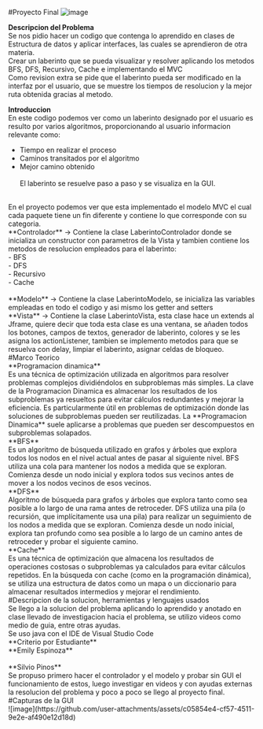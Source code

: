 #Proyecto Final
![image](https://github.com/user-attachments/assets/b7911555-df7e-446c-a1e1-fa5542b0ca58)

**Descripcion del Problema**
<br>
Se nos pidio hacer un codigo que contenga lo aprendido en clases de Estructura de datos y aplicar interfaces, las cuales se aprendieron de otra materia.
<br>
Crear un laberinto que se pueda visualizar y resolver aplicando los metodos BFS, DFS, Recursivo, Cache e implementando el MVC
<br>
Como revision extra se pide que el laberinto pueda ser modificado en la interfaz por el usuario, que se muestre los tiempos de resolucion y la mejor ruta obtenida gracias al metodo.

**Introduccion**
<br>
En este codigo podemos ver como un laberinto designado por el usuario es resulto por varios algoritmos, proporcionando al usuario informacion relevante como: <br>
- Tiempo en realizar el proceso <br>
- Caminos transitados por el algoritmo <br>
- Mejor camino obtenido <br>
  <br>
El laberinto se resuelve paso a paso y se visualiza en la GUI.
<br>
En el proyecto podemos ver que esta implementado el modelo MVC el cual cada paquete tiene un fin diferente y contiene lo que corresponde con su categoria.
<br>
**Controlador** -> Contiene la clase LaberintoControlador donde se inicializa un constructor con parametros de la Vista y tambien contiene los metodos de resolucion empleados para el laberinto:
  <br>
  - BFS <br>
  - DFS <br>
  - Recursivo <br>
  - Cache <br>
<br>
**Modelo** -> Contiene la clase LaberintoModelo, se inicializa las variables empleadas en todo el codigo y asi mismo los getter and setters
<br>
**Vista** -> Contiene la clase LaberintoVista, esta clase hace un extends al Jframe, quiere decir que toda esta clase es una ventana, se añaden todos los botones, campos de textos, generador de laberinto, colores y se les asigna los actionListener, tambien se implemento metodos para que se resuelva con delay, limpiar el laberinto, asignar celdas de bloqueo.
<br>
#Marco Teorico
<br>
**Programacion dinamica**
<br>
Es una técnica de optimización utilizada en algoritmos para resolver problemas complejos dividiéndolos en subproblemas más simples. La clave de la Programacion Dinamica es almacenar los resultados de los subproblemas ya resueltos para evitar cálculos redundantes y mejorar la eficiencia. Es particularmente útil en problemas de optimización donde las soluciones de subproblemas pueden ser reutilizadas. La **Programacion Dinamica** suele aplicarse a problemas que pueden ser descompuestos en subproblemas solapados.
<br>
**BFS**
<br>
Es un algoritmo de búsqueda utilizado en grafos y árboles que explora todos los nodos en el nivel actual antes de pasar al siguiente nivel. BFS utiliza una cola para mantener los nodos a medida que se exploran. Comienza desde un nodo inicial y explora todos sus vecinos antes de mover a los nodos vecinos de esos vecinos.
<br>
**DFS**
<br>
Algoritmo de búsqueda para grafos y árboles que explora tanto como sea posible a lo largo de una rama antes de retroceder. DFS utiliza una pila (o recursión, que implícitamente usa una pila) para realizar un seguimiento de los nodos a medida que se exploran. Comienza desde un nodo inicial, explora tan profundo como sea posible a lo largo de un camino antes de retroceder y probar el siguiente camino.
<br>
**Cache**
<br>
Es una técnica de optimización que almacena los resultados de operaciones costosas o subproblemas ya calculados para evitar cálculos repetidos. En la búsqueda con cache (como en la programación dinámica), se utiliza una estructura de datos como un mapa o un diccionario para almacenar resultados intermedios y mejorar el rendimiento.
<br>
#Descripcion de la solucion, herramientas y lenguajes usados
<br>
Se llego a la solucion del problema aplicando lo aprendido y anotado en clase llevado de investigacion hacia el problema, se utilizo videos como medio de guia, entre otras ayudas.
<br>
Se uso java con el IDE de Visual Studio Code
<br>
**Criterio por Estudiante**
<br>
**Emily Espinoza**
<br>

<br>
**Silvio Pinos**
<br>
Se propuso primero hacer el controlador y el modelo y probar sin GUI el funcionamiento de estos, luego investigar en videos y con ayudas externas la resolucion del problema y poco a poco se llego al proyecto final.
<br>
#Capturas de la GUI
<br>
![image](https://github.com/user-attachments/assets/c05854e4-cf57-4511-9e2e-af490e12d18d)

<br>

<br>

<br>



